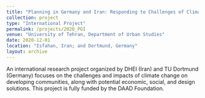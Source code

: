 ```yaml
---
title: "Planning in Germany and Iran: Responding to Challenges of Climate Change through Intercultural Dialogue"
collection: project
type: "International Project"
permalink: /projects/2020_PGI
venue: "University of Tehran, Department of Urban Studies"
date: 2020-12-01
location: "Isfahan, Iran; and Dortmund, Germany"
layout: archive
---
```


An international research project organized by DHEI (Iran) and TU Dortmund (Germany) focuses on the challenges and impacts of climate change on developing communities, along with potential economic, social, and design solutions. This project is fully funded by the DAAD Foundation.
